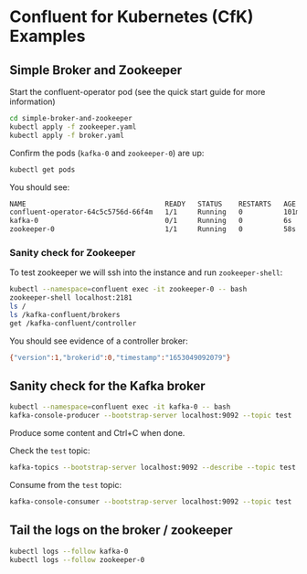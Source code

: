 # Confluent for Kubernetes (CfK) Examples

## Simple Broker and Zookeeper

Start the confluent-operator pod (see the quick start guide for more information)

```bash
cd simple-broker-and-zookeeper
kubectl apply -f zookeeper.yaml
kubectl apply -f broker.yaml
```

Confirm the pods (`kafka-0` and `zookeeper-0`) are up:

```bash
kubectl get pods
```

You should see:

```bash
NAME                                  READY   STATUS    RESTARTS   AGE
confluent-operator-64c5c5756d-66f4m   1/1     Running   0          101m
kafka-0                               0/1     Running   0          6s
zookeeper-0                           1/1     Running   0          58s
```

### Sanity check for Zookeeper

To test zookeeper we will ssh into the instance and run `zookeeper-shell`:

```bash
kubectl --namespace=confluent exec -it zookeeper-0 -- bash
zookeeper-shell localhost:2181
ls /
ls /kafka-confluent/brokers
get /kafka-confluent/controller
```

You should see evidence of a controller broker:

```bash
{"version":1,"brokerid":0,"timestamp":"1653049092079"}
```

## Sanity check for the Kafka broker

```bash
kubectl --namespace=confluent exec -it kafka-0 -- bash
kafka-console-producer --bootstrap-server localhost:9092 --topic test
```

Produce some content and Ctrl+C when done.

Check the `test` topic:

```bash
kafka-topics --bootstrap-server localhost:9092 --describe --topic test
```

Consume from the `test` topic:

```bash
kafka-console-consumer --bootstrap-server localhost:9092 --topic test
```

## Tail the logs on the broker / zookeeper

```bash
kubectl logs --follow kafka-0
kubectl logs --follow zookeeper-0
```